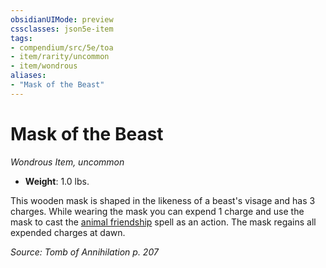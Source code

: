 ```yaml
---
obsidianUIMode: preview
cssclasses: json5e-item
tags:
- compendium/src/5e/toa
- item/rarity/uncommon
- item/wondrous
aliases: 
- "Mask of the Beast"
---
```

# Mask of the Beast
*Wondrous Item, uncommon*  

- **Weight**: 1.0 lbs.

This wooden mask is shaped in the likeness of a beast's visage and has 3 charges. While wearing the mask you can expend 1 charge and use the mask to cast the [animal friendship](/Systems/5e/spells/animal-friendship.md) spell as an action. The mask regains all expended charges at dawn.

*Source: Tomb of Annihilation p. 207*